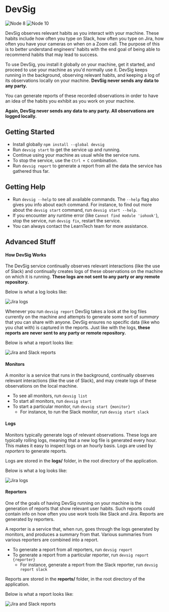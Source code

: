 # DevSig

![Node 8](https://img.shields.io/badge/Node-8-brightgreen)
![Node 10](https://img.shields.io/badge/Node-10-brightgreen)

DevSig observes relevant habits as you interact with your machine. These habits include
how often you type on Slack, how often you type on Jira, how often you have your cameras on when on a Zoom call.
The purpose of this is to better understand engineers' habits with the end goal of being able to recommend
habits that may lead to success.

To use DevSig, you install it globally on your machine, get it started, and proceed to use your machine as you'd normally
use it. DevSig keeps running in the background, observing relevant habits, and keeping a log of its observations
locally on your machine. **DevSig never sends any data to any party.**

You can generate reports of these recorded observations in order to have an idea of the habits you exhibit
as you work on your machine.

**Again, DevSig never sends any data to any party. All observations are logged locally.**

## Getting Started
- Install globally `npm install --global devsig`
- Run `devsig start` to get the service up and running.
- Continue using your machine as usual while the service runs.
- To stop the service, use the `Ctrl + C` combination.
- Run `devsig report` to generate a report from all the data the service has gathered thus far.

## Getting Help
- Run `devsig --help` to see all available commands. The `--help` flag also gives you info about each command. For instance, to find out more about the `devsig start` command, run `devsig start --help`.
- If you encounter any runtime error (like `Cannot find module 'iohook'`), stop the service, run `devsig fix`, restart the service.
- You can always contact the LearnTech team for more assistance.

## Advanced Stuff

#### How DevSig Works
The DevSig service continually observes relevant interactions (like the use of Slack) and continually creates logs of these observations on the machine on which it is running. **These logs are not sent to any party or any remote repository.**

Below is what a log looks like:

![Jira logs](https://user-images.githubusercontent.com/6097630/64611794-276fbe80-d3ca-11e9-927f-18063abb5c4e.png)

Whenever you run `devsig report` DevSig takes a look at the log files currently on the machine and attempts to generate some sort of *summary* that you can share with anyone. DevSig ensures no specific data (like who you chat with) is captured in the reports. Just like with the logs, **these reports are never sent to any party or remote repository.**

Below is what a report looks like:

![Jira and Slack reports](https://user-images.githubusercontent.com/6097630/64611640-d95abb00-d3c9-11e9-974f-0c3c1fc0cda1.png)

#### Monitors
A monitor is a service that runs in the background, continually observes relevant interactions (like the use of Slack), and may create logs of these observations on the local machine.

- To see all monitors, run `devsig list`
- To start all monitors, run `devsig start`
- To start a particular monitor, run `devsig start {monitor}`
    - For instance, to run the Slack monitor, run `devsig start slack`

#### Logs
Monitors typically generate logs of relevant observations. These logs are typically rolling logs, meaning that a new log file is generated every hour. This makes it easy to inspect logs on an hourly basis. Logs are used by *reporters* to generate reports.

Logs are stored in the **logs/** folder, in the root directory of the application.

Below is what a log looks like:

![Jira logs](https://user-images.githubusercontent.com/6097630/64611794-276fbe80-d3ca-11e9-927f-18063abb5c4e.png)

#### Reporters
One of the goals of having DevSig running on your machine is the generation of reports that show relevant user habits. Such reports could contain info on how often you use work tools like Slack and Jira. Reports are generated by reporters.

A reporter is a service that, when run, goes through the logs generated by monitors, and produces a summary from that. Various summaries from various reporters are combined into a report.

- To generate a report from all reporters, run `devsig report`
- To generate a report from a particular reporter, run `devsig report {reporter}`
    - For instance, generate a report from the Slack reporter, run `devsig report slack`

Reports are stored in the **reports/** folder, in the root directory of the application.

Below is what a report looks like:

![Jira and Slack reports](https://user-images.githubusercontent.com/6097630/64611640-d95abb00-d3c9-11e9-974f-0c3c1fc0cda1.png)
